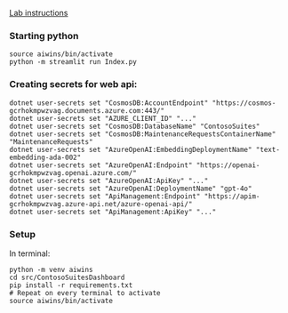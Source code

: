 [Lab instructions](https://microsoft.github.io/TechExcel-Integrating-Azure-PaaS-and-AI-Services-for-AI-Design-Wins/)

### Starting python

```
source aiwins/bin/activate
python -m streamlit run Index.py
```

### Creating secrets for web api:

```
dotnet user-secrets set "CosmosDB:AccountEndpoint" "https://cosmos-gcrhokmpwzvag.documents.azure.com:443/"
dotnet user-secrets set "AZURE_CLIENT_ID" "..."
dotnet user-secrets set "CosmosDB:DatabaseName" "ContosoSuites"
dotnet user-secrets set "CosmosDB:MaintenanceRequestsContainerName" "MaintenanceRequests"
dotnet user-secrets set "AzureOpenAI:EmbeddingDeploymentName" "text-embedding-ada-002"
dotnet user-secrets set "AzureOpenAI:Endpoint" "https://openai-gcrhokmpwzvag.openai.azure.com/"
dotnet user-secrets set "AzureOpenAI:ApiKey" "..."
dotnet user-secrets set "AzureOpenAI:DeploymentName" "gpt-4o"
dotnet user-secrets set "ApiManagement:Endpoint" "https://apim-gcrhokmpwzvag.azure-api.net/azure-openai-api/"
dotnet user-secrets set "ApiManagement:ApiKey" "..."
```

### Setup

In terminal:
```
python -m venv aiwins
cd src/ContosoSuitesDashboard
pip install -r requirements.txt
# Repeat on every terminal to activate
source aiwins/bin/activate
```
